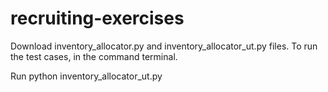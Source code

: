 # recruiting-exercises
Download inventory_allocator.py and inventory_allocator_ut.py files. To run the test cases, in the command terminal.

Run python inventory_allocator_ut.py
